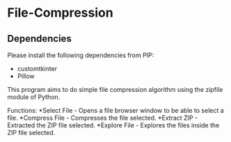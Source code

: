 # File-Compression

## Dependencies
Please install the following dependencies from PIP:
- customtkinter
- Pillow

This program aims to do simple file compression algorithm using the zipfile module of Python.

Functions:
*Select File - Opens a file browser window to be able to select a file.
*Compress File - Compresses the file selected.
*Extract ZIP - Extracted the ZIP file selected.
*Explore File - Explores the files inside the ZIP file selected.
